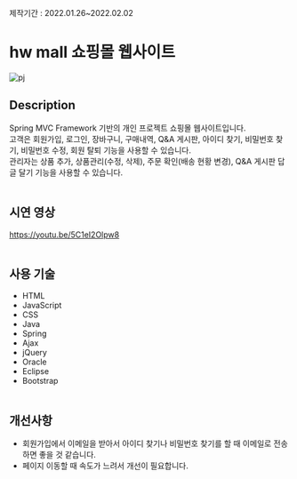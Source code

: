 제작기간 : 2022.01.26~2022.02.02

# hw mall 쇼핑몰 웹사이트
![pj](https://user-images.githubusercontent.com/97337582/153751503-882bd542-f9dc-45a7-bb78-804b6391f958.png)
## Description
Spring MVC Framework 기반의 개인 프로젝트 쇼핑몰 웹사이트입니다.
<br>고객은 회원가입, 로그인, 장바구니, 구매내역, Q&A 게시판, 아이디 찾기, 비밀번호 찾기, 비밀번호 수정, 회원 탈퇴 기능을 사용할 수 있습니다.
<br>관리자는 상품 추가, 상품관리(수정, 삭제), 주문 확인(배송 현황 변경), Q&A 게시판 답글 달기 기능을 사용할 수 있습니다.
<br><br>
## 시연 영상
https://youtu.be/5C1eI2Olpw8
<br><br>
## 사용 기술
* HTML
* JavaScript
* CSS
* Java
* Spring
* Ajax
* jQuery
* Oracle
* Eclipse
* Bootstrap 
<br><br>
## 개선사항 
* 회원가입에서 이메일을 받아서 아이디 찾기나 비밀번호 찾기를 할 때 이메일로 전송하면 좋을 것 같습니다.
* 페이지 이동할 때 속도가 느려서 개선이 필요합니다.
